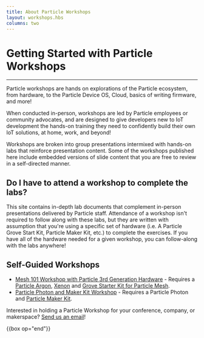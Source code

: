 ```yaml
---
title: About Particle Workshops
layout: workshops.hbs
columns: two
---
```


# Getting Started with Particle Workshops

---

Particle workshops are hands on explorations of the Particle ecosystem, from hardware, to the Particle Device OS, Cloud, basics of writing firmware, and more!

When conducted in-person, workshops are led by Particle employees or community advocates, and are designed to give developers new to IoT development the hands-on training they need to confidently build their own IoT solutions, at home, work, and beyond!

Workshops are broken into group presentations intermixed with hands-on labs that reinforce presentation content. Some of the workshops published here include embedded versions of slide content that you are free to review in a self-directed manner.

## Do I have to attend a workshop to complete the labs?

This site contains in-depth lab documents that complement in-person presentations delivered by Particle staff. Attendance of a workshop isn't required to follow along with these labs, but they are written with assumption that you're using a specific set of hardware (i.e. A Particle Grove Start Kit, Particle Maker Kit, etc.) to complete the exercises. If you have all of the hardware needed for a given workshop, you can follow-along with the labs anywhere!

## Self-Guided Workshops

- [Mesh 101 Workshop with Particle 3rd Generation Hardware](/workshops/mesh-101-workshop/introduction) - Requires a [Particle Argon](https://store.particle.io/products/argon-kit), [Xenon](https://store.particle.io/products/xenon-kit) and [Grove Starter Kit for Particle Mesh](https://store.particle.io/products/grove-starter-kit).
- [Particle Photon and Maker Kit Workshop](/workshops/photon-maker-kit-workshop/introduction) - Requires a Particle Photon and [Particle Maker Kit](https://store.particle.io/products/particle-maker-kit).

Interested in holding a Particle Workshop for your conference, company, or makerspace? [Send us an email](mailto://community@particle.io)!

{{box op="end"}}
